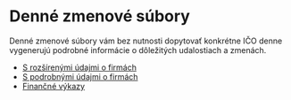 # Denné zmenové súbory

Denné zmenové súbory vám bez nutnosti dopytovať konkrétne IČO denne vygenerujú podrobné informácie o dôležitých udalostiach a zmenách.

- [S rozšírenými údajmi o firmách](sk/diff/daily.md)
- [S podrobnými údajmi o firmách](sk/diff/ultimate.md)
- [Finančné výkazy](sk/diff/statement.md)